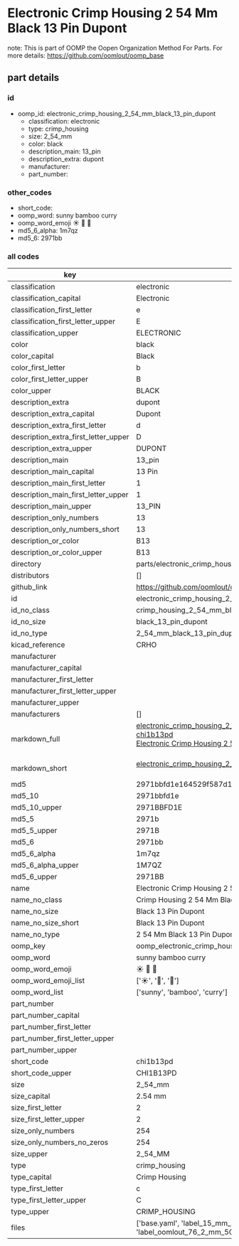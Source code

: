 # Electronic Crimp Housing 2 54 Mm Black 13 Pin Dupont  

note: This is part of OOMP the Oopen Organization Method For Parts. For more details: https://github.com/oomlout/oomp_base

##  part details





### id
* oomp_id: electronic_crimp_housing_2_54_mm_black_13_pin_dupont
  * classification: electronic
  * type: crimp_housing
  * size: 2_54_mm
  * color: black
  * description_main: 13_pin
  * description_extra: dupont
  * manufacturer: 
  * part_number: 

### other_codes
* short_code: 
* oomp_word: sunny bamboo curry
* oomp_word_emoji :sunny: :bamboo: :curry:
* md5_6_alpha: 1m7qz
* md5_6: 2971bb

### all codes 
| key | value |  
| --- | --- |  
| classification | electronic |  
| classification_capital | Electronic |  
| classification_first_letter | e |  
| classification_first_letter_upper | E |  
| classification_upper | ELECTRONIC |  
| color | black |  
| color_capital | Black |  
| color_first_letter | b |  
| color_first_letter_upper | B |  
| color_upper | BLACK |  
| description_extra | dupont |  
| description_extra_capital | Dupont |  
| description_extra_first_letter | d |  
| description_extra_first_letter_upper | D |  
| description_extra_upper | DUPONT |  
| description_main | 13_pin |  
| description_main_capital | 13 Pin |  
| description_main_first_letter | 1 |  
| description_main_first_letter_upper | 1 |  
| description_main_upper | 13_PIN |  
| description_only_numbers | 13 |  
| description_only_numbers_short | 13 |  
| description_or_color | B13 |  
| description_or_color_upper | B13 |  
| directory | parts/electronic_crimp_housing_2_54_mm_black_13_pin_dupont |  
| distributors | [] |  
| github_link | https://github.com/oomlout/oomlout_oomp_part_src/tree/main/parts/electronic_crimp_housing_2_54_mm_black_13_pin_dupont/working |  
| id | electronic_crimp_housing_2_54_mm_black_13_pin_dupont |  
| id_no_class | crimp_housing_2_54_mm_black_13_pin_dupont |  
| id_no_size | black_13_pin_dupont |  
| id_no_type | 2_54_mm_black_13_pin_dupont |  
| kicad_reference | CRHO |  
| manufacturer |  |  
| manufacturer_capital |  |  
| manufacturer_first_letter |  |  
| manufacturer_first_letter_upper |  |  
| manufacturer_upper |  |  
| manufacturers | [] |  
| markdown_full | [electronic_crimp_housing_2_54_mm_black_13_pin_dupont](https://github.com/oomlout/oomlout_oomp_part_src/tree/main/parts/electronic_crimp_housing_2_54_mm_black_13_pin_dupont/working)<br>[chi1b13pd](https://github.com/oomlout/oomlout_oomp_part_src/tree/main/parts/electronic_crimp_housing_2_54_mm_black_13_pin_dupont/working)<br>[Electronic Crimp Housing 2 54 Mm Black 13 Pin Dupont](https://github.com/oomlout/oomlout_oomp_part_src/tree/main/parts/electronic_crimp_housing_2_54_mm_black_13_pin_dupont/working)<br><br> |  
| markdown_short | [electronic_crimp_housing_2_54_mm_black_13_pin_dupont](https://github.com/oomlout/oomlout_oomp_part_src/tree/main/parts/electronic_crimp_housing_2_54_mm_black_13_pin_dupont/working)<br><br> |  
| md5 | 2971bbfd1e164529f587d1631d73ad4d |  
| md5_10 | 2971bbfd1e |  
| md5_10_upper | 2971BBFD1E |  
| md5_5 | 2971b |  
| md5_5_upper | 2971B |  
| md5_6 | 2971bb |  
| md5_6_alpha | 1m7qz |  
| md5_6_alpha_upper | 1M7QZ |  
| md5_6_upper | 2971BB |  
| name | Electronic Crimp Housing 2 54 Mm Black 13 Pin Dupont |  
| name_no_class | Crimp Housing 2 54 Mm Black 13 Pin Dupont |  
| name_no_size | Black 13 Pin Dupont |  
| name_no_size_short | Black 13 Pin Dupont |  
| name_no_type | 2 54 Mm Black 13 Pin Dupont |  
| oomp_key | oomp_electronic_crimp_housing_2_54_mm_black_13_pin_dupont |  
| oomp_word | sunny bamboo curry |  
| oomp_word_emoji | :sunny: :bamboo: :curry: |  
| oomp_word_emoji_list | [':sunny:', ':bamboo:', ':curry:'] |  
| oomp_word_list | ['sunny', 'bamboo', 'curry'] |  
| part_number |  |  
| part_number_capital |  |  
| part_number_first_letter |  |  
| part_number_first_letter_upper |  |  
| part_number_upper |  |  
| short_code | chi1b13pd |  
| short_code_upper | CHI1B13PD |  
| size | 2_54_mm |  
| size_capital | 2.54 mm |  
| size_first_letter | 2 |  
| size_first_letter_upper | 2 |  
| size_only_numbers | 254 |  
| size_only_numbers_no_zeros | 254 |  
| size_upper | 2_54_MM |  
| type | crimp_housing |  
| type_capital | Crimp Housing |  
| type_first_letter | c |  
| type_first_letter_upper | C |  
| type_upper | CRIMP_HOUSING |  
| files | ['base.yaml', 'label_15_mm_30_mm.pdf', 'label_15_mm_30_mm.svg', 'label_76_2_mm_50_8_mm.pdf', 'label_76_2_mm_50_8_mm.svg', 'label_oomlout_76_2_mm_50_8_mm.pdf', 'label_oomlout_76_2_mm_50_8_mm.svg', 'readme.md', 'working.json', 'working.yaml'] |  

